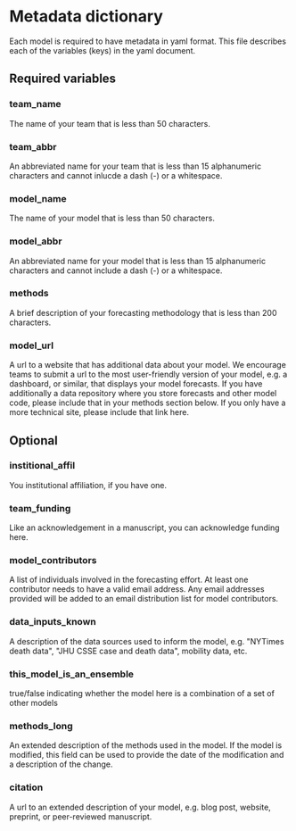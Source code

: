 # Metadata dictionary

Each model is required to have metadata in yaml format.
This file describes each of the variables (keys) in the yaml document.

## Required variables

### team_name

The name of your team that is less than 50 characters.

### team_abbr

An abbreviated name for your team that is less than 15 alphanumeric characters and cannot 
inlucde a dash (-) or a whitespace. 

### model_name

The name of your model that is less than 50 characters.

### model_abbr

An abbreviated name for your model that is less than 15 alphanumeric characters and cannot
include a dash (-) or a whitespace.

### methods

A brief description of your forecasting methodology that is less than 200 
characters.

### model_url

A url to a website that has additional data about your model. We encourage teams to 
submit a url to the most user-friendly version of your model, e.g. a dashboard, 
or similar, that displays your model forecasts. If you have additionally a data repository
where you store forecasts and other model code, please include that in your methods
section below. If you only have a more technical site, please include that link here.


## Optional

### institional_affil

You institutional affiliation, if you have one. 

### team_funding 

Like an acknowledgement in a manuscript, you can acknowledge funding here.


### model_contributors

A list of individuals involved in the forecasting effort. At least one contributor
needs to have a valid email address. Any email addresses provided will be added to 
an email distribution list for model contributors.


### data_inputs_known

A description of the data sources used to inform the model, 
e.g. "NYTimes death data", "JHU CSSE case and death data", mobility data, etc. 


### this_model_is_an_ensemble

true/false indicating whether the model here is a combination of a set of other
models


### methods_long

An extended description of the methods used in the model. 
If the model is modified, this field can be used to provide the date of the 
modification and a description of the change.


### citation

A url to an extended description of your model,
e.g. blog post, website, preprint, or peer-reviewed manuscript. 
